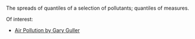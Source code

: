 <br>

The spreads of quantiles of a selection of pollutants; quantiles of measures.

Of interest:

* [Air Pollution by Gary Guller](https://www.theguardian.com/global/2024/feb/23/eu-countries-could-save-238000-lives-a-year-by-meeting-who-air-pollution-guidelines)

<br>
<br>

<br>
<br>

<br>
<br>

<br>
<br>

